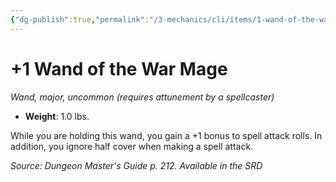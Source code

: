 ```yaml
---
{"dg-publish":true,"permalink":"/3-mechanics/cli/items/1-wand-of-the-war-mage/","tags":["ttrpg-cli/compendium/src/5e/dmg","ttrpg-cli/item/attunement/required","ttrpg-cli/item/rarity/uncommon","ttrpg-cli/item/tier/major","ttrpg-cli/item/wondrous/wand"],"noteIcon":""}
---
```


# +1 Wand of the War Mage
*Wand, major, uncommon (requires attunement by a spellcaster)*  


- **Weight**: 1.0 lbs.

While you are holding this wand, you gain a +1 bonus to spell attack rolls. In addition, you ignore half cover when making a spell attack.

*Source: Dungeon Master's Guide p. 212. Available in the <span title='Systems Reference Document (5.1)'>SRD</span>*